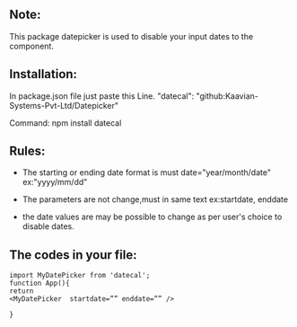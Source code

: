 ## Note:
This package datepicker is used to disable your input dates to the component.

## Installation:
In package.json file just paste this Line.
"datecal": "github:Kaavian-Systems-Pvt-Ltd/Datepicker"

Command: npm install datecal 

## Rules:
- The starting or ending date format is must date="year/month/date" ex:"yyyy/mm/dd" 
* The parameters are not change,must in same text ex:startdate, enddate
+ the date values are may be possible to change as per user's choice to disable dates.

## The codes in your file: 
```
import MyDatePicker from 'datecal';
function App(){
return
<MyDatePicker  startdate=”” enddate=”” />

}
```




